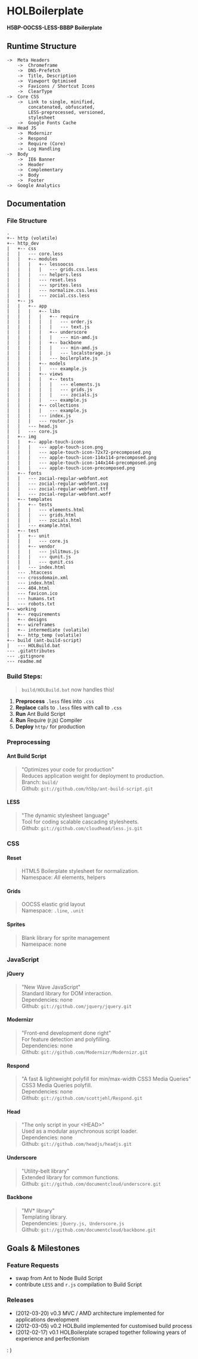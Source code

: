 # HOLBoilerplate
__H5BP-OOCSS-LESS-BBBP Boilerplate__


## Runtime Structure

```
-> 	Meta Headers
	-> 	Chromeframe
	-> 	DNS-Prefetch
	-> 	Title, Description
	-> 	Viewport Optimised
	->	Favicons / Shortcut Icons
	->	ClearType
-> 	Core CSS
	-> 	Link to single, minified,
		concatenated, obfuscated,
		LESS-preprocessed, versioned,
		stylesheet
	-> 	Google Fonts Cache
-> 	Head JS
	-> 	Modernizr
	->	Respond
	->	Require (Core)
	-> 	Log Handling
-> 	Body
	->	IE6 Banner
	->	Header
	->	Complementary
	->	Body
	->	Footer
->	Google Analytics
```


## Documentation

### File Structure
```
.
+-- http (volatile)
+-- http_dev
|   +-- css
|   |   --- core.less
|   |   +-- modules
|   |   |	+-- lessoocss
|   |   |	|	--- grids.css.less
|   |   |   --- helpers.less
|   |   |   --- reset.less
|   |   |   --- sprites.less
|   |   |   --- normalize.css.less
|   |   |   --- zocial.css.less
|   +-- js
|   |   +-- app
|   |   |	+-- libs
|   |   |	|	+-- require
|   |   |	|	|	--- order.js
|   |   |	|	|	--- text.js
|   |   |	|	+-- underscore
|   |   |	|	|	--- min-amd.js
|   |   |	|	+-- backbone
|   |   |	|	|	--- min-amd.js
|   |   |	|	|	--- localstorage.js
|   |   |	|	--- boilerplate.js
|   |   |	+-- models
|   |   |	|	--- example.js
|   |   |	+-- views
|   |   |	|	+-- tests
|   |   |	|	|	--- elements.js
|   |   |	|	|	--- grids.js
|   |   |	|	|	--- zocials.js
|   |   |	|	--- example.js
|   |   |	+-- collections
|   |   |	|	--- example.js
|   |   |   --- index.js
|   |   |   --- router.js
|   |   --- head.js
|   |   --- core.js
|   +-- img
|   |   +-- apple-touch-icons
|   |   |	--- apple-touch-icon.png
|   |   |	--- apple-touch-icon-72x72-precomposed.png
|   |   |	--- apple-touch-icon-114x114-precomposed.png
|   |   |	--- apple-touch-icon-144x144-precomposed.png
|   |   |	--- apple-touch-icon-precomposed.png
|   +-- fonts
|   |   --- zocial-regular-webfont.eot
|   |   --- zocial-regular-webfont.svg
|   |   --- zocial-regular-webfont.ttf
|   |   --- zocial-regular-webfont.woff
|   +-- templates
|   |   +-- tests
|   |   |	--- elements.html
|   |   |	--- grids.html
|   |   |	--- zocials.html
|   |   --- example.html
|   +-- test
|   |   +-- unit
|   |   |	--- core.js
|   |   +-- vendor
|   |   |	--- jslitmus.js
|   |   |	--- qunit.js
|   |   |	--- qunit.css
|   |   --- index.html
|   --- .htaccess
|   --- crossdomain.xml
|   --- index.html
|   --- 404.html
|   --- favicon.ico
|   --- humans.txt
|   --- robots.txt
+-- working
|   +-- requirements
|   +-- designs
|   +-- wireframes
|   +-- intermediate (volatile)
|   +-- http_temp (volatile)
+-- build (ant-build-script)
|   --- HOLBuild.bat
--- .gitattributes
--- .gitignore
--- readme.md
```


### Build Steps:

> `build/HOLBuild.bat` now handles this!

1. __Preprocess__ `.less` files into `.css`
2. __Replace__ calls to `.less` files with call to `.css`
3. __Run__ Ant Build Script
4. __Run__ Require (r.js) Compiler
5. __Deploy__ `http/` for production


### Preprocessing

#### Ant Build Script

> "Optimizes your code for production"  
> Reduces application weight for deployment to production.  
> Branch: `build/`  
> Github: `git://github.com/h5bp/ant-build-script.git`  

#### LESS

> "The dynamic stylesheet language"  
> Tool for coding scalable cascading stylesheets.  
> Github: `git://github.com/cloudhead/less.js.git`  


### CSS

#### Reset

> HTML5 Boilerplate stylesheet for normalization.  
> Namespace: _All_ elements, helpers  

#### Grids

> OOCSS elastic grid layout  
> Namespace: `.line`, `.unit`  

#### Sprites

> Blank library for sprite management  
> Namespace: none  


### JavaScript

#### jQuery

> "New Wave JavaScript"  
> Standard library for DOM interaction.  
> Dependencies: none  
> Github: `git://github.com/jquery/jquery.git`  

#### Modernizr

> "Front-end development done right"  
> For feature detection and polyfilling.  
> Dependencies: none  
> Github: `git://github.com/Modernizr/Modernizr.git`  

#### Respond

> "A fast & lightweight polyfill for min/max-width CSS3 Media Queries"  
> CSS3 Media Queries polyfill.  
> Dependencies: none  
> Github: `git://github.com/scottjehl/Respond.git`  

#### Head

> "The only script in your \<HEAD\>"  
> Used as a modular asynchronous script loader.  
> Dependencies: none  
> Github: `git://github.com/headjs/headjs.git`  

#### Underscore

> "Utility-belt library"  
> Extended library for common functions.  
> Github: `git://github.com/documentcloud/underscore.git`  

#### Backbone

> "MV* library"  
> Templating library.  
> Dependencies: `jQuery.js, Underscore.js`  
> Github: `git://github.com/documentcloud/backbone.git`  


## Goals & Milestones

### Feature Requests

* swap from Ant to Node Build Script
* contribute `LESS` and `r.js` compilation to Build Script

### Releases

* (2012-03-20) v0.3 MVC / AMD architecture implemented for applications development
* (2012-03-05) v0.2 HOLBuild implemented for customised build process
* (2012-02-17) v0.1 HOLBoilerplate scraped together following years of experience and perfectionism

: )
